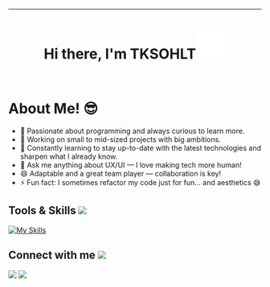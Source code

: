 <hr>
<h1 align="center">Hi there, I'm TKSOHLT<img src="https://github.com/Kathryn-Jie/Kathryn-Jie/blob/main/wave.gif" width="60px"/></h1>
<Br>
<h1>About Me! 😎</h1>

- 🏫 Passionate about programming and always curious to learn more.
- 🔭 Working on small to mid-sized projects with big ambitions.
- 🌱 Constantly learning to stay up-to-date with the latest technologies and sharpen what I already know.
- 💬 Ask me anything about UX/UI — I love making tech more human!
- 😄 Adaptable and a great team player — collaboration is key!
- ⚡ Fun fact: I sometimes refactor my code just for fun... and aesthetics 😅

<h2> Tools & Skills <img src = "https://media2.giphy.com/media/QssGEmpkyEOhBCb7e1/giphy.gif?cid=ecf05e47a0n3gi1bfqntqmob8g9aid1oyj2wr3ds3mg700bl&rid=giphy.gif" width = 32px> </h2>

[![My Skills](https://skillicons.dev/icons?i=js,html,css,sass,ae,astro,bootstrap,tailwind,flutter,swift,git,github,ai,ps,java,kotlin,mysql,nodejs,npm,php,pinia,vue,postman,vscode,figma,firebase)](https://skillicons.dev)

<h2> Connect with me <img src='https://raw.githubusercontent.com/ShahriarShafin/ShahriarShafin/main/Assets/handshake.gif' width="100px"> </h2>
<a href = 'https://www.linkedin.com/in/moises-rodriguez-bola%C3%B1os-0426aa219/'> <img src="https://img.shields.io/badge/linkedin-%230077B5.svg?style=for-the-badge&logo=linkedin&logoColor=white"/></a> 
<a href = 'mailto:rodriguezbolanosmoises@gmail.com'> <img src="https://img.shields.io/badge/Gmail-D14836?style=for-the-badge&logo=gmail&logoColor=white"/></a> 
